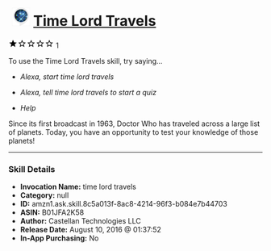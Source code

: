 # &nbsp;<img src="skill_icon" alt="Time Lord Travels icon" width="36"> [Time Lord Travels](http://alexa.amazon.com/#skills/amzn1.ask.skill.8c5a013f-8ac8-4214-96f3-b084e7b44703)
![1 stars](../../images/ic_star_black_18dp_1x.png)![1 stars](../../images/ic_star_border_black_18dp_1x.png)![1 stars](../../images/ic_star_border_black_18dp_1x.png)![1 stars](../../images/ic_star_border_black_18dp_1x.png)![1 stars](../../images/ic_star_border_black_18dp_1x.png) 1

To use the Time Lord Travels skill, try saying...

* *Alexa, start time lord travels*

* *Alexa, tell time lord travels to start a quiz*

* *Help*

Since its first broadcast in 1963, Doctor Who has traveled across a large list of planets.  Today, you have an opportunity to test your knowledge of those planets!

***

### Skill Details

* **Invocation Name:** time lord travels
* **Category:** null
* **ID:** amzn1.ask.skill.8c5a013f-8ac8-4214-96f3-b084e7b44703
* **ASIN:** B01JFA2K58
* **Author:** Castellan Technologies LLC
* **Release Date:** August 10, 2016 @ 01:37:52
* **In-App Purchasing:** No
